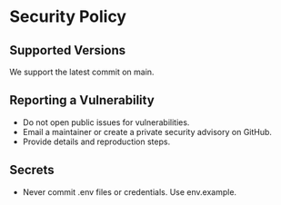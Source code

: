 # Security Policy

## Supported Versions
We support the latest commit on main.

## Reporting a Vulnerability
- Do not open public issues for vulnerabilities.
- Email a maintainer or create a private security advisory on GitHub.
- Provide details and reproduction steps.

## Secrets
- Never commit .env files or credentials. Use env.example.

